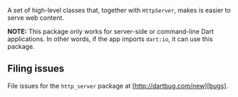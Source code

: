 A set of high-level classes that, together with
`HttpServer`, makes is easier to serve web content.

**NOTE:** This package only works for server-side or command-line Dart 
applications. In other words, if the app imports `dart:io`, it can use this 
package.

## Filing issues

File issues for the `http_server` package at [http://dartbug.com/new][bugs].

[bugs]: http://dartbug.com/new
